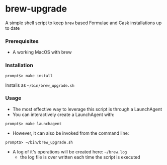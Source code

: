 # brew-upgrade
A simple shell script to keep `brew` based Formulae and Cask installations up to date

### Prerequisites
* A working MacOS with brew

### Installation
```
prompt$> make install
```

Installs as `~/bin/brew_upgrade.sh`

### Usage
* The most effective way to leverage this script is through a LaunchAgent
* You can interactively create a LaunchAgent with:
```
prompt$> make launchagent
```
* However, it can also be invoked from the command line:
```
prompt$> ~/bin/brew_upgrade.sh
```
* A log of it's operations will be created here: `~/brew.log`
  * the log file is over written each time the script is executed
